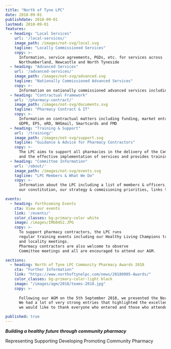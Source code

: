 ```yaml
---
title: "North of Tyne LPC"
date: 2018-09-01
publishdate: 2018-09-01
lastmod: 2018-09-01
features:
  - heading: "Local Services"
    url: '/local-services/'
    image_path: /images/not-svg/local.svg
    tagline: "Locally Commissioned Services"
    copy: >-
      Information, service agreements, PGDs, etc. for services across
      Northumberland, Newcastle and North Tyneside
  - heading: "Advanced Services"
    url: '/advanced-services/'  
    image_path: /images/not-svg/advanced.svg
    tagline: "Nationally Commissioned Advanced Services"
    copy: >-
      Information on nationally commissioned advanced services including flu, MUR, NMS and NUMSAS
  - heading: "Contractual Framework"
    url: '/pharmacy-contract/'
    image_path: /images/not-svg/documents.svg
    tagline: "Pharmacy Contract & IT"
    copy: >-
      Information on contractual matters including funding, market entry, regulations,
      GDPR, EPS, eRD, NHSmail, Smartcards and FMD
  - heading: "Training & Support"
    url: '/training/'
    image_path: /images/not-svg/support.svg
    tagline: "Guidance & Advice for Pharmacy Contractors"
    copy: >-
      The LPC aims to support all pharmacies in the delivery of the Community Pharmacy Contractual Framework
      and the effective implementation of services and provides training guides, videos and links to support contractors
  - heading: "Committee Information"
    url: '/about/'
    image_path: /images/not-svg/events.svg
    tagline: "LPC Members & What We Do"
    copy: >-
      Information about the LPC including a list of members & officers, a calendar of LPC meetings, minutes of previous meetings, 
      our constitution, our strategy & commisioning priorities, links to our newsletters and our GDPR policies

events:
  - heading: Forthcoming Events
    cta: View our events
    link: '/events/'
    color_classes: bg-primary-color white
    image: /images/IMG0452.JPG
    copy: >-
      To support pharmacy contractors, the LPC runs
      regular training events including our Healthy Living Champions training
      and locality meetings.
      Pharmacy contractors are also welcome to observe
      Committee meetings and all are encouraged to attend our AGM.

sections:
  - heading: North of Tyne LPC Community Pharmacy Awards 2018
    cta: "Further Information"
    link: "https://www.northoftynelpc.com/news/20180905-Awards/"
    color_classes: bg-primary-color-light black
    image: "/images/agm/2018/teams-2018.jpg"
    copy: >-
      
      Following our AGM on the 5th September 2018, we presented the North of Tyne LPC Community Pharmacy Awards 2018.  
      We had a lot of very strong entries that highlighted the excellent work done by community pharmacy in our region and 
      we would like to thank everyone who entered and those who attended to support the winners.  

published: true
---
```


**_Building a healthy future through community pharmacy_**

Representing  Supporting  Developing  Promoting Community Pharmacy
